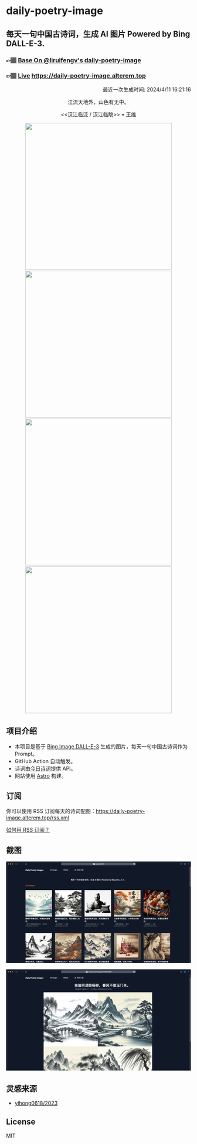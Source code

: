 
# daily-poetry-image

## 每天一句中国古诗词，生成 AI 图片 Powered by Bing DALL-E-3.

### 👉🏽 [Base On @liruifengv's daily-poetry-image](https://github.com/liruifengv/daily-poetry-image)

### 👉🏽 [Live](https://daily-poetry-image.alterem.top/) https://daily-poetry-image.alterem.top

<p align="right">
  最近一次生成时间: 2024/4/11 16:21:16
</p>
<p align="center">
江流天地外，山色有无中。
</p>
<p align="center">
<<汉江临泛 / 汉江临眺>> • 王维
</p>
<p align="center">
<img src="https://tse1.mm.bing.net/th/id/OIG2.qeqvxxbMo8K8uk.1wvg8" height="400" width="400" />
<img src="https://tse2.mm.bing.net/th/id/OIG2.aajFjUO7.TyHlRceMg0T" height="400" width="400" />
<img src="https://tse3.mm.bing.net/th/id/OIG2.djlAK_bgzQz4lrYDkPWO" height="400" width="400" />
<img src="https://tse2.mm.bing.net/th/id/OIG2.SVwDOiGT.yOdqAWmO15z" height="400" width="400" />
</p>

## 项目介绍

-   本项目是基于 [Bing Image DALL-E-3](https://www.bing.com/images/create) 生成的图片，每天一句中国古诗词作为 Prompt。
-   GitHub Action 自动触发。
-   诗词由[今日诗词](https://www.jinrishici.com/)提供 API。
-   网站使用 [Astro](https://astro.build) 构建。

## 订阅

你可以使用 RSS 订阅每天的诗词配图：https://daily-poetry-image.alterem.top/rss.xml

[如何用 RSS 订阅？](https://zhuanlan.zhihu.com/p/55026716)

## 截图

![图片列表](./screenshots/Snipaste_2023-12-28_21-00-26.png)

![图片详情](./screenshots/Snipaste_2023-12-28_21-00-53.png)

## 灵感来源

-   [yihong0618/2023](https://github.com/yihong0618/2023)

## License

MIT
